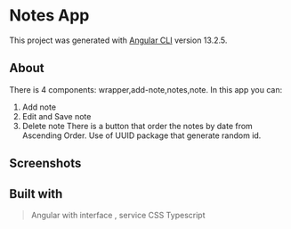 # Notes App

This project was generated with [Angular CLI](https://github.com/angular/angular-cli) version 13.2.5.

## About

There is 4 components: wrapper,add-note,notes,note.
In this app you can:

1. Add note
2. Edit and Save note
3. Delete note
   There is a button that order the notes by date from Ascending Order.
   Use of UUID package that generate random id.

## Screenshots

## Built with

> Angular with interface , service
> CSS
> Typescript
